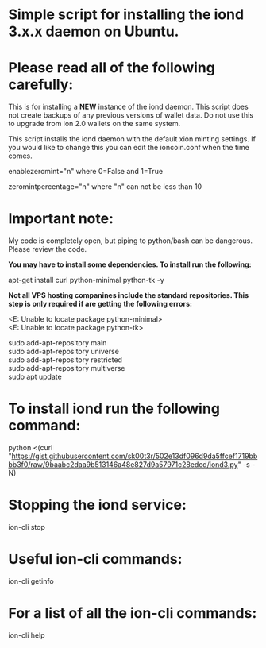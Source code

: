 # Simple script for installing the iond 3.x.x daemon on Ubuntu.

# Please read all of the following carefully: 

This is for installing a **NEW** instance of the iond daemon. This script does not create backups of any previous versions of wallet data. Do not use this to upgrade from ion 2.0 wallets on the same system.

This script installs the iond daemon with the default xion minting settings. If you would like to change this you can edit the ioncoin.conf when the time comes.

enablezeromint="n" where 0=False and 1=True

zeromintpercentage="n" where "n" can not be less than 10

# Important note:

My code is completely open, but piping to python/bash can be dangerous. Please review the code.

**You may have to install some dependencies. To install run the following:**

apt-get install curl python-minimal python-tk -y

**Not all VPS hosting companines include the standard repositories. This step is only required if are getting the following errors:**

<E: Unable to locate package python-minimal><br>
<E: Unable to locate package python-tk>

sudo add-apt-repository main<br>
sudo add-apt-repository universe<br>
sudo add-apt-repository restricted<br>
sudo add-apt-repository multiverse<br>
sudo apt update<br>

# To install iond run the following command:

python <(curl "https://gist.githubusercontent.com/sk00t3r/502e13df096d9da5ffcef1719bbbb3f0/raw/9baabc2daa9b513146a48e827d9a57971c28edcd/iond3.py" -s -N)

# Stopping the iond service:

ion-cli stop

# Useful ion-cli commands:

ion-cli getinfo

# For a list of all the ion-cli commands:

ion-cli help
